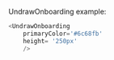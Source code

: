 UndrawOnboarding example:
```js 
<UndrawOnboarding
    primaryColor='#6c68fb'
    height= '250px'
    />
```
